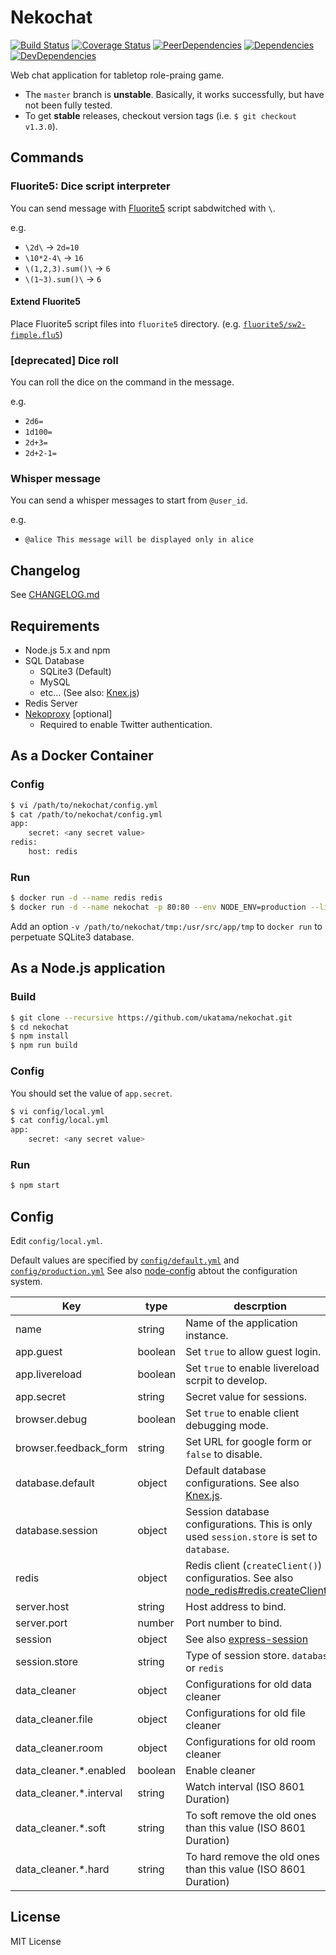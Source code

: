 # Nekochat
[![Build Status](https://img.shields.io/travis/ukatama/nekochat/master.svg?style=flat-square)](https://travis-ci.org/ukatama/nekochat)
[![Coverage Status](https://img.shields.io/coveralls/ukatama/nekochat.svg?style=flat-square)](https://coveralls.io/github/ukatama/nekochat)
[![PeerDependencies](https://img.shields.io/david/peer/ukatama/nekochat.svg?style=flat-square)](https://david-dm.org/ukatama/nekochat#info=peerDependencies&view=list)
[![Dependencies](https://img.shields.io/david/ukatama/nekochat.svg?style=flat-square)](https://david-dm.org/ukatama/nekochat)
[![DevDependencies](https://img.shields.io/david/dev/ukatama/nekochat.svg?style=flat-square)](https://david-dm.org/ukatama/nekochat#info=devDependencies&view=list)

Web chat application for tabletop role-praing game.

- The `master` branch is **unstable**. Basically, it works successfully, but have not been fully tested.
- To get **stable** releases, checkout version tags (i.e. `$ git checkout v1.3.0`).

## Commands

### Fluorite5: Dice script interpreter
You can send message with [Fluorite5](https://github.com/MirrgieRiana/scriptFluorite5) script sabdwitched with `\`.

e.g.
- `\2d\` -> `2d=10`
- `\10*2-4\` -> `16`
- `\(1,2,3).sum()\` -> `6`
- `\(1~3).sum()\` -> `6`

#### Extend Fluorite5
Place Fluorite5 script files into `fluorite5` directory. (e.g. [`fluorite5/sw2-fimple.flu5`](https://github.com/ukatama/nekochat/blob/master/fluorite5/sw2-fimple.flu5))

### [deprecated] Dice roll
You can roll the dice on the command in the message.

e.g.
- `2d6=`
- `1d100=`
- `2d+3=`
- `2d+2-1=`

### Whisper message
You can send a whisper messages to start from `@user_id`.

e.g.
- `@alice This message will be displayed only in alice`

## Changelog
See [CHANGELOG.md](https://github.com/ukatama/nekochat/blob/master/CHANGELOG.md)

## Requirements
- Node.js 5.x and npm
- SQL Database
    - SQLite3 (Default)
    - MySQL
    - etc... (See also: [Knex.js](http://knexjs.org/))
- Redis Server
- [Nekoproxy](http://github.com/ukatama/nekoproxy) [optional]
    - Required to enable Twitter authentication.

## As a Docker Container

### Config
```bash
$ vi /path/to/nekochat/config.yml
$ cat /path/to/nekochat/config.yml
app:
    secret: <any secret value>
redis:
    host: redis
```

### Run
```bash
$ docker run -d --name redis redis
$ docker run -d --name nekochat -p 80:80 --env NODE_ENV=production --link redis:redis -v /path/to/nekochat/config.yml:/usr/src/app/config/local.yml:ro nekorpg/nekochat
```

Add an option `-v /path/to/nekochat/tmp:/usr/src/app/tmp` to `docker run` to perpetuate SQLite3 database.

## As a Node.js application
### Build
```bash
$ git clone --recursive https://github.com/ukatama/nekochat.git
$ cd nekochat
$ npm install
$ npm run build
```

### Config
You should set the value of `app.secret`.
```bash
$ vi config/local.yml
$ cat config/local.yml
app:
    secret: <any secret value>
```

### Run
```bash
$ npm start
```

## Config
Edit `config/local.yml`.

Default values are specified by [`config/default.yml`](https://github.com/ukatama/nekochat/blob/master/config/default.yml) and  [`config/production.yml`](https://github.com/ukatama/nekochat/blob/master/config/production.yml)
See also [node-config](https://github.com/lorenwest/node-config) abtout the configuration system.

| Key                     | type    | descrption                                                       |
|-------------------------|---------|------------------------------------------------------------------|
| name                    | string  | Name of the application instance.                                |
| app.guest               | boolean | Set `true` to allow guest login.                                 |
| app.livereload          | boolean | Set `true` to enable livereload scrpit to develop.               |
| app.secret              | string  | Secret value for sessions.                                       |
| browser.debug           | boolean | Set `true` to enable client debugging mode.                      |
| browser.feedback_form   | string  | Set URL for google form or `false` to disable.                   |
| database.default        | object  | Default database configurations. See also [Knex.js](http://knexjs.org/#Installation-client). |
| database.session        | object  | Session database configurations. This is only used `session.store` is set to `database`. |
| redis                   | object  | Redis client (`createClient()`) configuratios. See also [node_redis#redis.createClient()](https://github.com/NodeRedis/node_redis#rediscreateclient) |
| server.host             | string  | Host address to bind.                                            |
| server.port             | number  | Port number to bind.                                             |
| session                 | object  | See also [express-session](https://github.com/expressjs/session) |
| session.store           | string  | Type of session store. `database` or `redis`                     |
| data_cleaner            | object  | Configurations for old data cleaner                              |
| data_cleaner.file       | object  | Configurations for old file cleaner                              |
| data_cleaner.room       | object  | Configurations for old room cleaner                              |
| data_cleaner.*.enabled  | boolean | Enable cleaner                                                   |
| data_cleaner.*.interval | string  | Watch interval (ISO 8601 Duration)                               |
| data_cleaner.*.soft     | string  | To soft remove the old ones than this value (ISO 8601 Duration)  |
| data_cleaner.*.hard     | string  | To hard remove the old ones than this value (ISO 8601 Duration)  |


## License
MIT License
